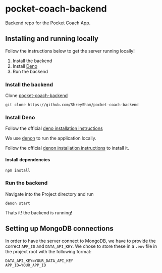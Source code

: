 # pocket-coach-backend

Backend repo for the Pocket Coach App.

## Installing and running locally

Follow the instructions below to get the server running locally!

1. Install the backend
2. Install [Deno](https://deno.land/)
3. Run the backend

### Install the backend

Clone [pocket-coach-backend](https://github.com/ShreySham/pocket-coach-backend)

```
git clone https://github.com/ShreySham/pocket-coach-backend
```

### Install Deno

Follow the official [deno installation instructions](https://deno.land/manual@v1.31.1/getting_started/installation)

We use [denon](https://deno.land/x/denon@2.5.0) to run the application locally.

Follow the official [denon installation instructions](https://deno.land/x/denon@2.5.0#install) to install it.

#### Install dependencies

```
npm install
```

### Run the backend

Navigate into the Project directory and run

```
denon start
```

Thats it! the backend is running!

## Setting up MongoDB connections

In order to have the server connect to MongoDB, we have to provide the correct `APP_ID` and `DATA_API_KEY`. We chose to store these in a `.env` file in the project root with the following format:

```
DATA_API_KEY=YOUR_DATA_API_KEY
APP_ID=YOUR_APP_ID
```

